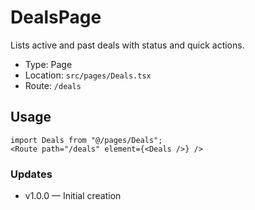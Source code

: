 # DealsPage

Lists active and past deals with status and quick actions.

- Type: Page
- Location: `src/pages/Deals.tsx`
- Route: `/deals`

## Usage
```tsx
import Deals from "@/pages/Deals";
<Route path="/deals" element={<Deals />} />
```

### Updates
- v1.0.0 — Initial creation

